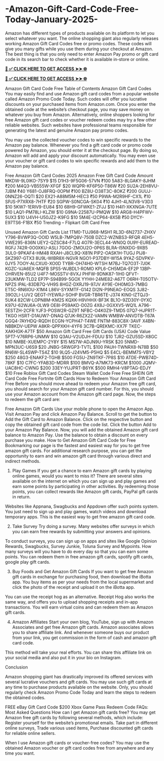 # -Amazon-Gift-Card-Code-Free-Today-January-2025-
 Amazon has different types of products available on its platform to let you select whatever you want. The  online shopping giant also regularly releases working Amazon Gift Card Codes free or promo codes. These codes will give you many gifts while you use them during your checkout at Amazon. The best thing is that you only need to enter Amazon Pay promo or gift card code in its search bar to check whether it is available in-store or online.

**[📌 ✅ CLICK HERE TO GET ACCESS ➤➤ 🌐](https://newmegadeals.xyz/AMAZON/)**

**[📌 ✅ CLICK HERE TO GET ACCESS ➤➤ 🌐](https://newmegadeals.xyz/AMAZON/)**

Amazon Gift Card Code Free
Table of Contents
Amazon Gift Card Codes
You may easily find and use Amazon gift card codes from a popular website called Amazon Promo Code Today. Such codes will offer you lucrative discounts on your purchased items from Amazon.com. Once you enter the obtained code at the website’s checkout page, you may save money on whatever you buy from Amazon. Alternatively, online shoppers looking for free Amazon gift card codes or voucher redeem codes may try a few other reliable websites. Such websites have professional teams responsible for generating the latest and genuine Amazon pay promo codes.


You may use the collected voucher codes to win specific rewards to the Amazon pay balance. Whenever you find a gift card code or promo code powered by Amazon, you should enter it at the checkout page. By doing so, Amazon will add and apply your discount automatically. You may even use your voucher or gift card codes to win specific rewards and add them to the Amazon pay balance.

Free Amazon Gift Card Codes 2025
Amazon Free Gift Card Code	Amount
MKDW-9L0IKO-7SY9	$15
D1H3-9F5G06-57VN	₹100
5A83-8LGAKY-8JHM	₹200
M4Q3-VB555W-XFGF	$20
WQPR-KF6P50-T86W	₹20
SU2A-2EH8VU-7JBM	₹40
Y681-OJ8FRQ-0OPM	₹100
BZ8U-D38T3C-8OKZ	₹200
GUUJ-0NNZ26-OQTI	$20
EX21-A88M5M-HEC3	₹50
P9WA-M2R9HF-CX1L	₹10
SPJS-P7XRX8-7HTF	₹20
SGPW-S0NCGA-SK04	₹10
4JH1-4LN3V8-V3D3	$10
5KW7-1ERIV9-EU84	$10
68H9-GFWKE1-ZFJJ	$10
H4I1-XKXNGA-7UTE	$10
LAQ1-PM78LI-KLZW	$10
G9NA-22587U-PMQW	$10
ARG8-H4PFWV-5UX3	$10
U4VH-U50JZ2-K9FG	$10
5M4E-I2CP64-8X5B	₹50
DYCY-E97TS6-F1BX	₹50
Trending – Flipkart Gift Card Free

Unused Amazon Gift Cards List
1TM0-TUJ968-MSH1
RL3D-6N2737-ZHXV
Y796-BVWP3Q-OOID
W5LB-7MPQ8V-750B
DZC2-WZNBS3-RFQR
4EH5-VWE295-836N
UEY2-QZSC84-F7LQ
4O7R-3ECL44-WN0Q
0U9Y-EUREAD-RGFJ
742R-0O0XKU-ASLI
7GOG-ZMOU2O-0P6S
BLRA-I5NXDG-9XB5
3UL0-9PKAF4-HM48
RXAH-J8CL9Q-X81N
PIP2-OASK1H-TUGJ
PIJ8-SKZ997-GTX3
8U9L-WIBR8X-NGVR
NGO1-P37DBY-W15A
9YAZ-SDVPKV-0JY5
7OOY-ALCXU0-XO0D
TYBR-OH74H0-WTSH
M7BJ-TQ7O3T-7J0K
KGZC-VJA6EX-MQFB
SPS5-WJBDL1-ROMO
KPL6-CH5MDA-EF2P
13BP-OHRVEN-85U2
U4F7-MOSSTV-8VXJ
PHFW-9DNK87-1IH0
QFVT-23UKMW-TLD2
EP7P-S94B99-5GOX
YYHH-24ME82-A67T
O6RH-T05OTV-NPZS
IPAL-83DB7Q-VH9S
8HGZ-DXRJ19-97JV
AY9E-OH0MG3-7MBG
ET5C-RN6IOU-X1M4
L86V-SYXMTF-G142
DI2N-P9NEAO-EOQS
3J82-39O2LI-LUV2
QEGT-IYEWRJ-SOHP
BVGR-TBR6TE-J374
KIN0-IZTQJ3-5UK4
82CW-LOPN8M-KM2S
KQXK-H9VHHX-BF3K
BL1O-9ZD30Y-0YXC
K97U-62WJ6A-0LW9
OE8I-PS9AKD-D0ZG
4X8J-0GXXV5-WQ1L
A796-5ESTZH-2CFR
YJF3-POSW2R-GZ9T
NFBC-O4K0Z9-TMD5
07Q7-HJPR1T-TKGO
HSRT-D1AUW7-DNAQ
Q7JK-R6ZX2Z-VAMN
WMBW-ANVDTB-T67A
GGQ4-7AYHDQ-RQDH
ECGN-YCPH47-T4WE
FNTM-883C8X-3AVF
X4BN-NBBKDV-UEPW
A8KR-QPPXKH-4YF6
3C7B-QREKMC-XX7F
TKEC-XAKHGK-A7TF
$50 Amazon Gift Card Free
Gift Cards (USA)	Code Value
5PT7-V76RP6-UNMW	$10
Q3AU-V2UDJH-FDUU	$10
TJR2-GZU5SD-X8GC	$10
NMBE-XUEMPC-2Y8Y	$15
MS7W-ADJN9U-YRSK	$20
5NMD-MPN3UC-U6S9	$20
JNBG-5RWGP3-TVTL	$100
PAUH-TWNRX8-N78B	$50
RN6W-SL4SWP-TS4Z	$10
9LQ5-J24VM5-P5HQ	$5
E4CL-BEMM7S-VBY2	$250
48G3-ENAKF2-TGHB	$500
FG5U-ZN9TKF-7P8S	$10
ATDE-PWB74D-78KF	$10
C7FC-YFAB3D-MDRR	$100
BMVQ-A7MK73-KRCM	$1000
JQMV-UAC8HC-CWNG	$200
33EY-YUJPRT-B6YK	$500
RMH4-V8PTAG-EDJY	$10
Free Roblox Gift Card Codes
Steam Wallet Code Free
Free SHEIN Gift Card Code
Free Fortnite Gift Cards
How to Redeem Your Amazon Gift Card Free
Before you should move ahead to redeem your Amazon free gift card, you should search for your Amazon gift card number. For this, you should use your Amazon account from the Amazon gift card page. Now, the steps to redeem the gift card are:

Free Amazon Gift Cards
Use your mobile phone to open the Amazon App.
Visit Amazon Pay and click Amazon Pay Balance.
Scroll to get the button to Add the Gift Card to Amazon Balance.
Click on the respective button and copy the obtained  gift card code from the code list.
Click the button Add to your  Amazon Pay Balance.
Now, you will add the obtained Amazon gift card balance to Amazon Pay.
Use the balance to obtain a discount on every purchase you make.
How to Get Amazon Gift Card Code for Free
Bookmarking our page is the fastest and easiest way for you to get free amazon gift cards. For additional research purpose, you can get the opportunity to earn and win amazon gift card through various direct and indirect methods.

1. Play Games
If you get a chance to earn Amazon gift cards by playing online games, would you want to miss it? There are several sites available on the internet on which you can sign up and play games and earn some points by participating in other activities. By redeeming those points, you can collect rewards like Amazon gift cards, PayPal gift cards in return.

Websites like Appnana, Swagbucks and Appdown offer such points system. You just need to sign up and play games, watch videos and download temporary apps. This is the easiest way to get free amazon gift card code.

2. Take Survey
Try doing a survey. Many websites offer surveys in which you can earn free rewards by submitting your answers and opinions.

To conduct surveys, you can sign up on apps and sites like Google Opinion Rewards, Swagbucks, Survey Junkie, Toluna Survey and Mypoints. How many surveys will you have to do every day so that you can earn some points. You can redeem them in free amazon gift cards, spotify gift cards, google play gift cards.

3. Buy Foods and Get Amazon Gift Cards
If you want to get free Amazon gift cards in exchange for purchasing food, then download the iBotta app. You buy items as per your needs from the local supermarket and click the photo of the receipt and upload it on the iBotta app.

You can use the receipt hog as an alternative. Receipt Hog also works the same way, and offers you to upload shopping receipts and in-app transactions. You will earn virtual coins and can redeem them as Amazon gift cards.

4. Amazon Affiliates
Start your own blog, YouTube, sign up with Amazon Associates and get free Amazon gift cards. Amazon associates allows you to share affiliate link. And whenever someone buys our product from your link, you get commission in the form of cash and amazon gift card code.


This method will take your real efforts. You can share this affiliate link on your social media and also put it in your bio on Instagram.

Conclusion

Amazon shopping giant has drastically improved its offered services with several lucrative vouchers and gift cards. You may use such gift cards at any time to purchase products available on the website. Only, you should regularly check Amazon Promo Code Today and learn the steps to redeem the obtained codes.

FREE eBay Gift Card Code $200
Xbox Game Pass Redeem Code
FAQs: Most Asked Questions
How can I get Amazon gift cards free?
You may get Amazon free  gift cards by following several methods, which include: Register yourself for the website’s promotional emails. Take part in different online surveys, Trade various used items, Purchase discounted gift cards for reliable online sellers.

When I use  Amazon gift cards or voucher-free codes?
You may use the obtained Amazon voucher or gift card codes free from anywhere and any time you want.
